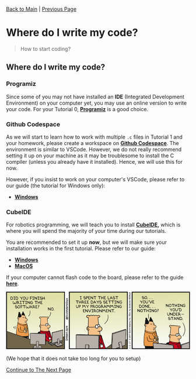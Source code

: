 [Back to Main](README.md) | [Previous Page](01-intro.md)

# Where do I write my code?

> How to start coding?

## Where do I write my code?

### Programiz

Since some of you may not have installed an **IDE** (Integrated Development Environment) on your computer yet, you may use an online version to write your code. For your Tutorial 0, [**Programiz**](https://www.programiz.com/c-programming/online-compiler/) is a good choice.


### Github Codespace

As we will start to learn how to work with multiple `.c` files in Tutorial 1 and your homework, please create a workspace on [**Github Codespace**](https://github.com/features/codespaces). The environment is similar to VSCode. However, we do not really recommend setting it up on your machine as it may be troublesome to install the C compiler (unless you already have it installed). Hence, we will use this for now.

However, if you insist to work on your computer's VSCode, please refer to our guide (the tutorial for Windows only):

* [**Windows**](installs/gcc_windows.md)

### CubeIDE

For robotics programming, we will teach you to install [**CubeIDE**](https://www.st.com/content/st\_com/en/products/development-tools/software-development-tools/stm32-software-development-tools/stm32-ides/stm32cubeide.html?dl=mDz41Ame3rsvInWnnBOgtQ%3D%3D%2CcZwAba%2BIy%2FG8DrU77U5EEghQuKOCpNSACfvi2bwE08ZENmt9WBEXUiTFvdmySC1TNkz3H0dEAD1mlAg7m066zK%2F%2FEiRsAU9fsh2Z8qjWUeqproTDa74wIxaZNYl1hc8eF0gQr7rlIcOFvgurma6ZSOcIVxYHcXIdvJ5AxC%2BjWa6UGFNZRkS7jDzol8Tpl0jvo%2FAMwRruaLwkCR%2FMlSU58%2BCO7kAgbbpI9k1Vk9wfiVIDHh0oLoPz8srvZAj96TsE29RwNdrqa5DDOqFkNATwOtfq6CcuEy9pRVfVZ3qne5KLKsG0slrZQbhGh4%2FQj8jZ6HR7SsRXbr3AoEgc4EqypbnffnzAqnjfo6JE9Ir0kfR1TifcvX1rsJBK9ih6p%2Fbw%2BnqV22OC7utWyvidL7rQyLfyuw2MzWI7bH8qtlwMkyfOYFJ2k%2Bdkhpuhbe5jf6GM\&uid=Pg30eCicqbj1AXYhNpUwb3QskPXfCpAM#get-software)**,** which is where you will spend the majority of your time during our tutorials. 

You are recommended to set it up **now**, but we will make sure your installation works in the first tutorial. Please refer to our guide:

* [**Windows**](installs/stm32_windows.md)
* [**MacOS**](installs/stm32_macos.md) 

If your computer cannot flash code to the board, please refer to the guide [**here**](installs/stm32_problems.md).

![Comic GG](images/comic_gg.png)

(We hope that it does not take too long for you to setup)



[Continue to The Next Page](03-hello-world.md)
